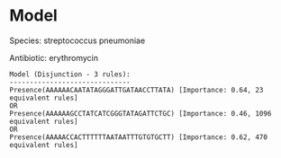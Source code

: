 
# Model

Species: streptococcus pneumoniae

Antibiotic: erythromycin

```
Model (Disjunction - 3 rules):
------------------------------
Presence(AAAAAACAATATAGGGATTGATAACCTTATA) [Importance: 0.64, 23 equivalent rules]
OR
Presence(AAAAAAGCCTATCATCGGGTATAGATTCTGC) [Importance: 0.46, 1096 equivalent rules]
OR
Presence(AAAAACCACTTTTTTAATAATTTGTGTGCTT) [Importance: 0.62, 470 equivalent rules]

```

